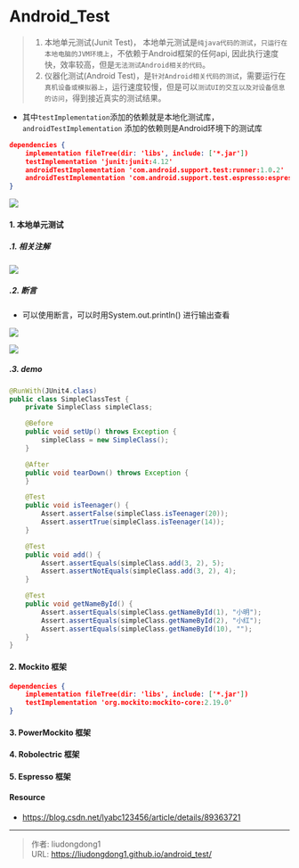 # Android_Test


> 1. 本地单元测试(Junit Test)， 本地单元测试是`纯java代码的测试`，`只运行在本地电脑的JVM环境上`，不依赖于Android框架的任何api, 因此执行速度快，效率较高，但是`无法测试Android相关的代码`。
> 2. 仪器化测试(Android Test)，是`针对Android相关代码的测试`，需要运行在`真机设备或模拟器上`，运行速度较慢，但是可以`测试UI的交互以及对设备信息的访问`，得到接近真实的测试结果。

- 其中`testImplementation`添加的依赖就是本地化测试库， `androidTestImplementation` 添加的依赖则是Android环境下的测试库

```json
dependencies {
    implementation fileTree(dir: 'libs', include: ['*.jar'])
    testImplementation 'junit:junit:4.12'
    androidTestImplementation 'com.android.support.test:runner:1.0.2'
    androidTestImplementation 'com.android.support.test.espresso:espresso-core:3.0.2'
}
```

![](https://gitee.com/github-25970295/blogpictureV2/raw/master/image-20211203135444006.png)

#### 1.  本地单元测试

##### .1.  相关注解

![](https://gitee.com/github-25970295/blogpictureV2/raw/master/image-20211203135714960.png)

##### .2.  断言

- 可以使用断言，可以时用System.out.println() 进行输出查看

![](https://gitee.com/github-25970295/blogpictureV2/raw/master/image-20211203135850363.png)

![](https://gitee.com/github-25970295/blogpictureV2/raw/master/image-20211203135916205.png)

##### .3. demo

```java
@RunWith(JUnit4.class)
public class SimpleClassTest {
    private SimpleClass simpleClass;

    @Before
    public void setUp() throws Exception {
        simpleClass = new SimpleClass();
    }

    @After
    public void tearDown() throws Exception {
    }

    @Test
    public void isTeenager() {
        Assert.assertFalse(simpleClass.isTeenager(20));
        Assert.assertTrue(simpleClass.isTeenager(14));
    }

    @Test
    public void add() {
        Assert.assertEquals(simpleClass.add(3, 2), 5);
        Assert.assertNotEquals(simpleClass.add(3, 2), 4);
    }

    @Test
    public void getNameById() {
        Assert.assertEquals(simpleClass.getNameById(1), "小明");
        Assert.assertEquals(simpleClass.getNameById(2), "小红");
        Assert.assertEquals(simpleClass.getNameById(10), "");
    }
}
```

#### 2. Mockito 框架

```json
dependencies {
    implementation fileTree(dir: 'libs', include: ['*.jar'])
    testImplementation 'org.mockito:mockito-core:2.19.0'
}
```



#### 3. PowerMockito 框架

#### 4. Robolectric 框架

#### 5. Espresso 框架

#### Resource

- https://blog.csdn.net/lyabc123456/article/details/89363721

---

> 作者: liudongdong1  
> URL: https://liudongdong1.github.io/android_test/  


